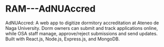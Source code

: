 # RAM---AdNUAccred
AdNUAccred: A web app to digitize dormitory accreditation at Ateneo de Naga University. Dorm owners can submit and track applications online, while OSA staff manage, approve/reject submissions and send updates. Built with React.js, Node.js, Express.js, and MongoDB.
